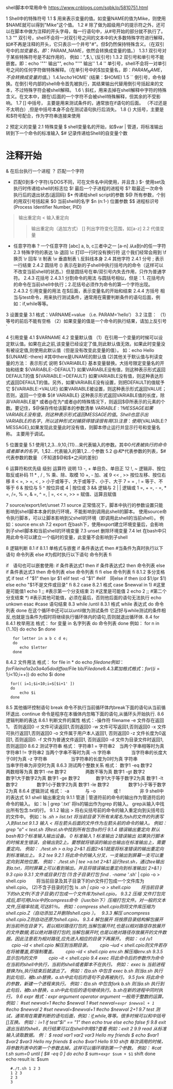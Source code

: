 shell脚本中常用命令
https://www.cnblogs.com/sqbk/p/5810751.html

1     Shell中的特殊符号
1.1   $   用来表示变量的值。如变量NAME的值为Mike，则使用$NAME就可以得到"Mike"这个值。
1.2   #   除了做为超级用户的提示符之外，还可以在脚本中做为注释的开头字母，每一行语句中，从#号开始的部分就不执行了。
1.3   ""  双引号，shell不会将一对双引号之间的文本中的大多数特殊字符进行解释，如#不再是注释的开头，它只表示一个井号"#"。但$仍然保持特殊含义。（在双引号中的$加变量名，即：$PARAM_NAME，依然会转换成变量的值。）
      1.3.1  双引号对于某些特殊符号是不起作用的， 例如：",$,\,`(反引号)
      1.3.2  双引号和单引号不能嵌套。即：echo '""'  输出"",  echo "''" 输出''
1.4   ''  单引号，shell不会将一对单引号之间的任何字符做特殊解释。（在单引号中的$加变量名，即：$PARAM_NAME，不会转换成变量的值。）
      1.4.1  echo '$HOME'    (结果：$HOME)
1.5   ``  倒引号，命令替换。在倒引号内部的shell命令首先被执行，其结果输出代替用倒引号括起来的文本，不过特殊字符会被shell解释。
1.6   \  斜杠，用来去掉在shell解释中字符的特殊含义。在文本中，跟在\后面的一个字符不会被shell特殊解释，但其余的不受影响。
1.7   [] 中括号， 主要是用来测试条件的，通常放在if语句的后面。 （不过还是不太明白）,但是中括号本身不会在测试语句执行后消失。
1.8   {} 大括号，主要是和$符号配合，作为字符串连接来使用

2     预定义的变量
2.1   特殊变量
  $   shell变量名的开始，如$var
  |   管道，将标准输出转到下一个命令的标准输入
  $#  记录传递给Shell的自变量个数
  #   注释开始
  &   在后台执行一个进程
  ？  匹配一个字符
  *   匹配0到多个字符(与DOS不同，可在文件名中间使用，并且含.)
  $-  使用set及执行时传递给shell的标志位
  $!  最后一个子进程的进程号
  $?  取最近一次命令执行后的退出状态(返回码)
  $*  传递给shell script的参数
  $@  所有参数，个别的用双引号括起来
  $0  当前shell的名字
  $n  (n:1-) 位置参数
  $$  进程标识号(Process Identifier Number, PID)
  >   输出重定向
  <   输入重定向
  >>  输出重定向（追加方式）
  []  列出字符变化范围，如[a-z]
2.2   代值变量
  *   任意字符串
  ?   一个任意字符
  [abc] a, b, c三者中之一
  [a-n] 从a到n的任一字符
2.3   特殊字符的表达
  \b  退回
  \c  打印一行时没有换行符 这个我们经常会用到
  \f  换页
  \r  回车
  \t  制表
  \v  垂直制表
  \\  反斜线本身
2.4   其他字符
2.4.1 分号
  ;   表示一行结束
2.4.2 圆括号
  ()  表示在新的子shell中执行括号内的命令（这样可以不改变当前shell的状态。）但是圆括号在单/双引号内失去作用，只作为普通字符。
2.4.3 花括号
  2.4.3.1  分割命令的用法
      与圆括号相似，但是：1. 花括号内的命令在当前shell中执行；2.花括号必须作为命令的第一个字符出现。
  2.4.3.2  引用变量的用法
      在$后面，表示变量名的开始和结束
2.4.4 方括号
  相当与test命令，用来执行测试条件，通常用在需要判断条件的语句后面，例如：if,while等等。

3     设置变量
3.1   格式：VARNAME=value （i.e. PARAM=’hello’）
3.2   注意：
     （1）等号的前后不能有空格
     （2）如果变量的值是一个命令的执行结果，请加上反引号`

4     引用变量
4.1   $VARNAME
4.2   变量默认值
  （1）在引用一个变量的时候可以设定默认值。如果在此之前,该变量已经设定了值,则此默认值无效。如果此时变量没有被设定值,则使用此默认值（但是没有改变此变量的值）。
       如：echo Hello ${UNAME:-there}     #其中there是UNAME的默认值
   (2)其他关于默认值与判读变量的方法：
      表示形式                                          说明
      ${VARIABLE}                                 基本变量替换。大括号限定变量名的开始和结束
      ${VARIABLE:-DEFAULT}                        如果VARIABLE没有值，则这种表示形式返回DEFAULT的值
      ${VARIABLE:=DEFAULT}                        如果VARIABLE没有值，则这种表达形式返回DEFAULT的值。另外，如果VARIABLE没有设置，则把DEFAULT的值赋予它
      ${VARIABLE:+VALUE}                          如果VARIABLE被设置，则这种表示形式返回VALUE；否则，返回一个空串
      ${# VARIABLE}                               这种表示形式返回VARIABLE值的长度，除非VARIABLE是*
                                                  或者@在为*或者@的特殊情况下，则返回$@所表示的元素的个数。要记住，$@保存传给该脚本的参数清单
      ${VARIABLE:?MESSAGE}                        如果VARIABLE没有值，则这种表示形式返回MESSAGE的值。Shell也显示出VARIABLE的名字，
                                                  所以这种形式对捕获得错误很有用
   (3)注意：使用${VALIABLE:?MESSAGE},如果发现此变量此时没有值，则脚本停止运行并显示行号和变量名称。 主要用于调试。

5     位置变量
5.1   使用$1,$2,$3…$9,${10},${11}…来代表输入的参数。其中$0代表被执行的命令或者脚本的名字。$1,$2…代表输入的第1,2…个参数
5.2   $@和$*代表参数的列表，$#代表参数的数量 （不知道$@和$*之间的差别）

6     运算符和优先级
      级别          运算符                说明
      13            -, +              单目负、单目正
      12            !, ~              逻辑非、按位取反或补码
      11            * , / , %         乘、除、取模
      10            +, -              加、减
      9             << , >>           按位左移、按位右移
      8             < =, > =, < , >   小于或等于、大于或等于、小于、大于
      7             = = , ! =         等于、不等于
      6             &                 按位与
      5             ^                 按位异或
      4             |                 按位或
      3             &&                逻辑与
      2             | |               逻辑或
      1             =, + =, - =, * =, /=, % =, & =, ^ =, | =, << =, >> =   赋值、运算且赋值

7     source/export/let/unset
7.1   source
      正常情况下，脚本中执行的参数设置只能影响到shell脚本本身的执行环境，不能影响到调用此shell的脚本。
      使用source命令执行脚本，可以让脚本影响到父shell的环境（即调用此shell的当前shell）。
      例如：source env.sh
7.2   export
      在bash下，使用export建立环境变量后，会影响到子shell脚本和当前shell的环境变量
7.3   unset
      删除环境变量
7.4   let
      在bash中只用此命令可以建立一个临时的变量，此变量不会影响到子shell

8     逻辑判断
8.1   if
  8.1.1     单格式与嵌套
  if 条件表达式 
  then #当条件为真时执行以下语句 
     命令列表 
  else #为假时执行以下语句
     命令列表 
  fi

  if　语句也可以嵌套使用:
  if 条件表达式1 
  then 
    if 条件表达式2 
    then 
       命令列表 
    else 
      if 条件表达式3 
      then 
         命令列表 
      else 
         命令列表 
      fi 
    fi 
  else 
    命令列表 
  fi
  8.1.2     多分支格式
  if test -f "$1" 
  then 
     lpr $1 
  elif test -d "$1" #elif　同else if 
  then 
     (cd $1;lpr $1) 
  else 
     echo "$1不是文件或目录" 
  fi
8.2  case
  8.2.1     格式
  case $newval in
      1)          #这里是可能值1
           echo 1
           ;;      #表示第一个分支结束
      2)           #这里是可能值 2
           echo 2
           ;;      #第二个分支结束
      *)      #表示其他可能值，必须在最后，否则他后面的语句无法执行
           echo unkown
   esac    #case 语句结束
8.3   while /until
  8.3.1     格式
  while 表达式
  do
     命令列表
  done
  在这个循环中还可以以until做为测试条件 它正好与while测试的条件相反,也就是当条件为假时将继续执行循环体内的语句,否则就退出循环体.
8.4   for
  8.4.1     枚举用法
    格式：
       for 变量 in 名字列表 
       do 
           命令列表 
       done
    例如：
       for n in {1..10}
       do
         echo $n
       done

       for letter in a b c d e;
       do
          echo $letter
       done
  8.4.2     文件用法
    格式：
       for file in *
       do
          echo $file
       done
    例如：
       for File in a1 a2 a3 a4 a5 
       do
          diff aa/$File bb/$File 
       done
  8.4.3     累加格式
    格式：
      for (( i=1;$i<10;i++))
      do
          echo $i
      done

      for(( i=1;$i<10;i=$[$i+1' ])
      do
          echo $i
      done
  8.5          其他循环控制语句
      break 命令不执行当前循环体内break下面的语句从当前循环退出.
      continue 命令是程序在本循体内忽略下面的语句,从循环头开始执行.
  8.6          逻辑判断的表达
      8.6.1    判断文件的属性
      格式：-操作符 filename
           -e 文件存在返回1， 否则返回0
           -r 文件可读返回1,否则返回0
           -w 文件可写返回1,否则返回0
           -x 文件可执行返回1,否则返回0
           -o 文件属于用户本人返回1, 否则返回0
           -z 文件长度为0返回1, 否则返回0.
           -f 文件为普通文件返回1, 否则返回0
           -d 文件为目录文件时返回1, 否则返回0
      8.6.2    测试字符串
      格式：
           字符串1 = 字符串2　当两个字串相等时为真 
           字符串1 != 字符串2 当两个字串不等时为真 
           -n 字符串　 　　　 当字符串的长度大于0时为真 
           -z 字符串　　　　　 当字符串的长度为0时为真 
           字符串　　　　　　 当串字符串为非空时为真 
      8.6.3    测试两个整数关系
      格式：
           数字1 -eq 数字2　　　　 两数相等为真 
           数字1 -ne 数字2　　　　 两数不等为真
           数字1 -gt 数字2　　　　 数字1大于数字2为真 
           数字1 -ge 数字2 　　　  数字1大于等于数字2为真 
           数字1 -lt 数字2　　　　 数字1小于数字2为真 
           数字1 -le 数字2　　　　 数字1小于等于数字2为真
      8.6.4    逻辑测试
      格式：
           -a 　 　　与 
           -o　　　　或 
           !　　　　 非
9        shell中的表达式
9.1      shell 输出重定向
   9.1.1   管道  |
      管道符前的命令的输出作为管道符后的命令的输入。
      如：ls | grep '.txt'  将ls的输出作为grep 的输入。 grep从输入中找出所有包含.txt的行。
   9.1.2    输出  >
      将右尖括号前的命令的输入重定向到尖括号后的文件中。
      例如：ls *.sh > list.txt  将当前目录下所有末尾名为sh的文件的列表写入到list.txt
   9.1.3     输入 <
      将左箭头后面的文件作为左箭头前的命令的输入。
      例如：grep "a" < test.sh 将test.sh中找到所有包含a的行
   9.1.4     错误输出重定向
      默认bash有3个标准输入输出设备。
         0 标准输入
         1 标准输出
         2错误输出
      如果执行脚本的时候发生错误，会输出到2上。要想就将错误的输出也输出在标准输出上，需要重定向。
      例如：
        ./test.sh > a.log 2>&1  后面2>&1就是将标准错误的输出重定向到标准输出上。
9.2          tee
   9.2.1    将此命令的输入分叉，一支输出到屏幕一支可以重定向到其他位置。
      例如： ./test.sh | tee >a.txt 2>&1
             运行test.sh，通过tee输出到a.txt，同时屏幕上可以看到输出。并且将错误输出重定向到标准输出( 2>&1 )
9.3          cpio
   9.3.1     文件或目录打包
      (1)含子目录打包
         find . -name '*.sh' | cpio -o > shell.cpio
     　　将当前目录及其子目录下的sh文件打包成一个文件库为shell.cpio。
      (2)不含子目录的打包
         ls *.sh | cpio -o > shell.cpio
     　　将当前目录下的sh文件(不含子目录)打包成一个文件库为shell.cpio。
   9.3.2     压缩
       文件打包完成后,即可用Unix中的compress命令（/usr/bin下）压缩打包文件。对一般的文本文件,压缩率较高,可达81％。
       例如：compress shell.cpio则将文件库压缩为shell.cpio.Z（自动添加.Z并删除shell.cpio ）。　
   9.3.3     解压
       uncompress shell.cpio.Z则自动还原为shell.cpio。
   9.3.4     解包展开
       将按原目录结构解包展开到当前所在目录下。若以相对路径打包的,当解包展开时,也是以相对路径存放展开的文件数据;若以绝对路径打包的,当解包展开时,也是以绝对路径存放展开的文件数据。因此注意若为相对路径,应先进入相应的目录下再展开。
       例如：
         cd /u1
　       cpio –id < shell.cpio 解压到当期目录。　
　       cpio –iud < shell.cpio则文件若存在将被覆盖,即强制覆盖。　
　       cpio –id < shell.cpio env.sh 解压缩env.sh
   9.3.5     显示包内的文件
　　    cpio –it < shell.cpio
9.4          exec
   将此命令后的参数作为命令在当前的shell中执行，当前的shell或者脚本不在执行。
   例如： exec ls
         当前进程替换为ls,执行结束后就退出了。
   例如：在a.sh 中包含
         exec b.sh 则当a.sh 执行到此句后，被b.sh替换，a.sh中此句后的语句不会再被执行。
9.5          fork
   将此命令的参数，新建一个进程来执行。
   例如：在a.sh 中包含fork b.sh 则当a.sh 执行到此句后，被b.sh替换，a.sh中此句后的语句继续执行。b.sh在新的进程中同时执行。
9.6          expr
   格式：expr argument operator argument  一般用于整数的运算。
   例如：
        #set newval=1
        #echo $newval
        1
        #set newval=`expr $newval + 1`
        #echo $newval
        2
        #set newval=$newval+1
        #echo $newval
        2+1
9.7          test
   测试，通常用在需要判断的语句后面，例如：if,while,等等。很多时候可以和中括号[]互换。
   例如：
        i=1
        if test"$i" == "1"
        then
            echo true
        else
           echo false
        fi
9.8          exit
    退出当前的shell，执行结果可以在shell中用$?查看
    例如：exit 2
9.9          read
    从标准输入读取数据。
    例：
        $ read var1 var2 var3
        Hello my friends
        $ echo $var1 $var2 $var3
        Hello my friends
        $ echo $var1
        Hello
9.10         shift
    每次调用的时候，将参数列表中的第一个参数去掉。这样可以循环得到第一个参数。
    例如：
        #cat t.sh
        sum=0
        until [ $# -eq 0 ]
        do
          echo $*
        sum=`expr $sum + $1`
        shift
        done
        echo result is: $sum

      #./t.sh 1 2 3
      1 2 3
      2 3
      3
